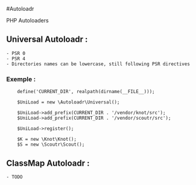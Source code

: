 #Autoloadr

PHP Autoloaders  

## Universal Autoloadr : 
    - PSR 0 
    - PSR 4 
    - Directories names can be lowercase, still following PSR directives
    
    
### Exemple : 
    
        define('CURRENT_DIR', realpath(dirname(__FILE__)));
                    
        $UniLoad = new \Autoloadr\Universal();
        
        $UniLoad->add_prefix(CURRENT_DIR . '/vendor/knot/src');
        $UniLoad->add_prefix(CURRENT_DIR . '/vendor/scoutr/src');
        
        $UniLoad->register();
        
        $K = new \Knot\Knot();
        $S = new \Scoutr\Scout();


## ClassMap Autoloadr : 

    - TODO
    

